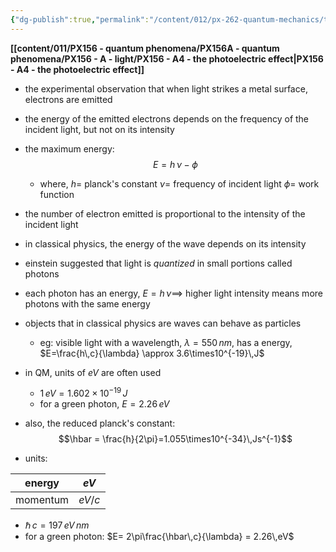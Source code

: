 ```yaml
---
{"dg-publish":true,"permalink":"/content/012/px-262-quantum-mechanics/term-1/a-recap/px-262-a1-photoelectric-effect/","noteIcon":"1","created":"2024-11-25T10:50:32.000+00:00","updated":"2024-12-18T19:46:40.196+00:00"}
---
```


**[[content/011/PX156 - quantum phenomena/PX156A - quantum phenomena/PX156 - A - light/PX156 - A4 - the photoelectric effect\|PX156 - A4 - the photoelectric effect]]**

- the experimental observation that when light strikes a metal surface, electrons are emitted
- the energy of the emitted electrons depends on the frequency of the incident light, but not on its intensity
- the maximum energy: 
$$E = h\,\nu-\phi$$
	- where, 
		$h=$ planck's constant
		$\nu=$ frequency of incident light
		$\phi=$ work function

- the number of electron emitted is proportional to the intensity of the incident light

- in classical physics, the energy of the wave depends on its intensity
- einstein suggested that light is *quantized* in small portions called photons
- each photon has an energy, $E = h\,\nu \implies$ higher light intensity means more photons with the same energy
- objects that in classical physics are waves can behave as particles
	- eg: visible light with a wavelength, $\lambda=550\,nm$, has a energy, $E=\frac{h\,c}{\lambda} \approx 3.6\times10^{-19}\,J$

- in QM, units of $eV$ are often used
	- $1\,eV=1.602\times10^{-19}\,J$
	- for a green photon, $E = 2.26\,eV$

- also, the reduced planck's constant: 
  $$\hbar = \frac{h}{2\pi}=1.055\times10^{-34}\,Js^{-1}$$
- units:

| energy   | $eV$   |
| -------- | ------ |
| momentum | $eV/c$ |
- $\hbar\,c=197\,eV\,nm$
- for a green photon: $E= 2\pi\frac{\hbar\,c}{\lambda} = 2.26\,eV$
